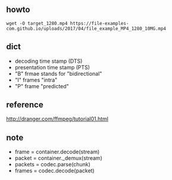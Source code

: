 ## howto

    wget -O target_1280.mp4 https://file-examples-com.github.io/uploads/2017/04/file_example_MP4_1280_10MG.mp4

## dict
- decoding time stamp (DTS) 
- presentation time stamp (PTS)
- "B" frmae  stands for "bidirectional"
- "I" frames "intra" 
- "P" frame "predicted"

## reference
http://dranger.com/ffmpeg/tutorial01.html

## note
- frame = container.decode(stream)
- packet = container._demux(stream)
- packets = codec.parse(chunk)
- frames = codec.decode(packet)

